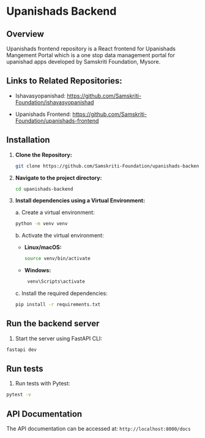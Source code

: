 # Upanishads Backend

## Overview
Upanishads frontend repository is a React frontend for Upanishads Mangement Portal which is a one stop data management portal for upanishad apps developed by Samskriti Foundation, Mysore.

## Links to Related Repositories:
- Ishavasyopanishad: https://github.com/Samskriti-Foundation/ishavasyopanishad
  
- Upanishads Frontend: https://github.com/Samskriti-Foundation/upanishads-frontend

## Installation

1. **Clone the Repository:**

   ```bash
   git clone https://github.com/Samskriti-Foundation/upanishads-backend
   ```

2. **Navigate to the project directory:**

   ```bash
   cd upanishads-backend
   ```

3. **Install dependencies using a Virtual Environment:**

   a. Create a virtual environment:

   ```bash
   python -m venv venv
   ```

   b. Activate the virtual environment:

   - **Linux/macOS:**
     ```bash
     source venv/bin/activate
     ```
   - **Windows:**
     ```bash
      venv\Scripts\activate
     ```

   c. Install the required dependencies:

   ```bash
   pip install -r requirements.txt
   ```

## Run the backend server

1. Start the server using FastAPI CLI:

```bash
fastapi dev
```

## Run tests

1. Run tests with Pytest:

```bash
pytest -v
```

## API Documentation

The API documentation can be accessed at: `http://localhost:8000/docs`
